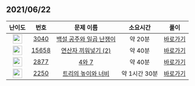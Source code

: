 ## 2021/06/22
| 난이도 | 번호 | 문제 이름 | 소요시간 | 풀이 
|:------:|:----:|:---------:|:------:|:------:|
| <img height="25px" width="25px" src="https://static.solved.ac/tier_small/4.svg"/> | [3040](https://www.acmicpc.net/problem/3040) | [백설 공주와 일곱 난쟁이](https://www.acmicpc.net/problem/3040) | 약 20분 | [바로가기](https://github.com/MinsangKong/DailyProblem/blob/main/06-22/1.py)| 
| <img height="25px" width="25px" src="https://static.solved.ac/tier_small/9.svg"/> | [15658](https://www.acmicpc.net/problem/15658) | [연산자 끼워넣기 (2)](https://www.acmicpc.net/problem/15658) | 약 40분 | [바로가기](https://github.com/MinsangKong/DailyProblem/blob/main/06-22/2-1.py)|
| <img height="25px" width="25px" src="https://static.solved.ac/tier_small/10.svg"/> | [2877](https://www.acmicpc.net/problem/2877) | [4와 7](https://www.acmicpc.net/problem/2877) | 약 40분 | [바로가기](https://github.com/MinsangKong/DailyProblem/blob/main/06-22/3-1.py)| 
| <img height="25px" width="25px" src="https://static.solved.ac/tier_small/14.svg"/> | [2250](https://www.acmicpc.net/problem/2250) | [트리의 높이와 너비](https://www.acmicpc.net/problem/2250) | 약 1시간 30분 | [바로가기](https://github.com/MinsangKong/DailyProblem/blob/main/06-22/4-1.py)|